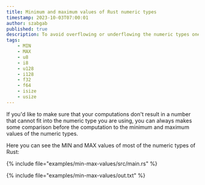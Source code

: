 ```yaml
---
title: Minimum and maximum values of Rust numeric types
timestamp: 2023-10-03T07:00:01
author: szabgab
published: true
description: To avoid overflowing or underflowing the numeric types one can check against the minimum and maximum possible values.
tags:
    - MIN
    - MAX
    - u8
    - i8
    - u128
    - i128
    - f32
    - f64
    - isize
    - usize
---
```


If you'd like to make sure that your computations don't result in a number that cannot fit into the numeric type you are using,
you can always makes some comparison before the computation to the minimum and maximum values of the numeric types.

Here you can see the MIN and MAX values of most of the numeric types of Rust:

{% include file="examples/min-max-values/src/main.rs" %}

{% include file="examples/min-max-values/out.txt" %}


